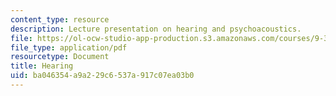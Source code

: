```yaml
---
content_type: resource
description: Lecture presentation on hearing and psychoacoustics.
file: https://ol-ocw-studio-app-production.s3.amazonaws.com/courses/9-35-sensation-and-perception-spring-2009/ba046354a9a229c6537a917c07ea03b0_MIT9_35s09_lec02_hearing.pdf
file_type: application/pdf
resourcetype: Document
title: Hearing
uid: ba046354-a9a2-29c6-537a-917c07ea03b0
---
```

